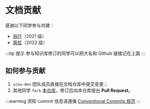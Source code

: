 # 文档贡献

感谢以下同学参与共建：

- [翁行](https://github.com/wengx00)（2021 级）
- [周炫]()（2022 级）

:::tip 提示
参与知识库修订的同学可以把大名和 Github 链接记在上面
:::

## 如何参与贡献

1. `scnu-dev` 团队成员直接在文档仓库中提交变更；
2. 其他同学 `fork` [本仓库](https://github.com/scnu-dev/wiki)，修订后向本仓库提出 **Pull Request**。

:::warning 须知
commit 信息请遵循 [Conventional Commits 规范](https://www.conventionalcommits.org/zh-hans/v1.0.0/)
:::

